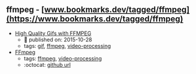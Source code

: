 ffmpeg - [www.bookmarks.dev/tagged/ffmpeg](https://www.bookmarks.dev/tagged/ffmpeg)
---
* [High Quality Gifs with FFMPEG ](https://medium.com/@colten_jackson/doing-the-gif-thing-on-debian-82b9760a8483)
    * :calendar: published on: 2015-10-28
    * tags: [gif](../tags/gif.md), [ffmpeg](../tags/ffmpeg.md), [video-processing](../tags/video-processing.md)
* [
FFmpeg](https://www.ffmpeg.org/)
    * tags: [ffmpeg](../tags/ffmpeg.md), [video-processing](../tags/video-processing.md)
    * :octocat: [github url](https://www.ffmpeg.org/download.html#get-sources)
